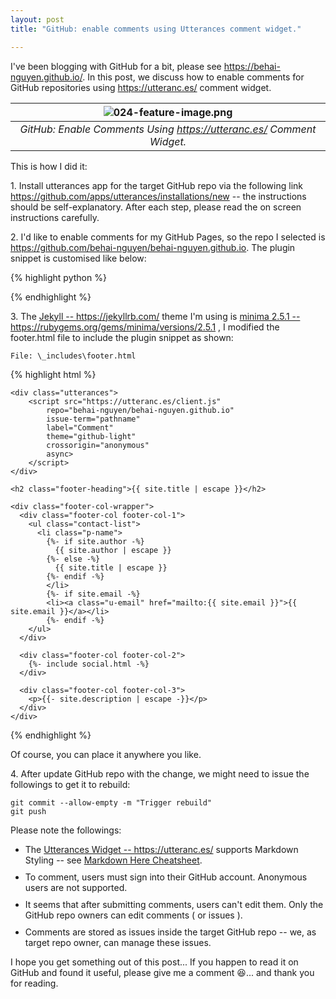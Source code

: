 ```yaml
---
layout: post
title: "GitHub: enable comments using Utterances comment widget."

---
```


I've been blogging with GitHub for a bit, please see 
https://behai-nguyen.github.io/. In this post, we discuss how 
to enable comments for GitHub repositories using https://utteranc.es/ 
comment widget.

| ![024-feature-image.png](https://behainguyen.files.wordpress.com/2022/06/024-feature-image.png) |
|:--:|
| *GitHub: Enable Comments Using https://utteranc.es/ Comment Widget.* |

This is how I did it:

<span class="medium-font-size">1.</span> Install 
<span class="keyword">
utterances</span> app for the target 
<span class="keyword">
GitHub repo</span> via the following link 
<a href="https://github.com/apps/utterances/installations/new" 
title="Setuptools Keywords" 
target="_blank">https://github.com/apps/utterances/installations/new</a> 
-- the instructions should be self-explanatory. After each step, 
please read the on screen instructions carefully.

<span class="medium-font-size">2.</span> I'd like to enable comments for my 
<span class="keyword">
GitHub Pages</span>, so the repo I selected is 
<span class="keyword">
https://github.com/behai-nguyen/behai-nguyen.github.io</span>. 
The plugin snippet is customised like below:

{% highlight python %}
<script src="https://utteranc.es/client.js"
    repo="behai-nguyen/behai-nguyen.github.io "
    issue-term="pathname"
    label="Comment"
    theme="github-light"
    crossorigin="anonymous"
    async>
</script>
{% endhighlight %}

<span class="medium-font-size">3.</span> The 
<a href="https://jekyllrb.com/" 
title="Jekyll" target="_blank">Jekyll -- https://jekyllrb.com/</a> theme
I'm using is 
<a href="https://rubygems.org/gems/minima/versions/2.5.1" 
title="minima 2.5.1" 
target="_blank">minima 2.5.1 -- https://rubygems.org/gems/minima/versions/2.5.1
</a>, I modified the 
<span class="keyword">
footer.html</span> file to include the plugin snippet as shown:

```
File: \_includes\footer.html
```

{% highlight html %}
<footer class="site-footer h-card">
  <data class="u-url" href="{{ "/" | relative_url }}"></data>

  <div class="wrapper">
  
    <div class="utterances">
		<script src="https://utteranc.es/client.js"
			repo="behai-nguyen/behai-nguyen.github.io"
			issue-term="pathname"
			label="Comment"
			theme="github-light"
			crossorigin="anonymous"
			async>
		</script>	  
    </div>

    <h2 class="footer-heading">{{ site.title | escape }}</h2>

    <div class="footer-col-wrapper">
      <div class="footer-col footer-col-1">
        <ul class="contact-list">
          <li class="p-name">
            {%- if site.author -%}
              {{ site.author | escape }}
            {%- else -%}
              {{ site.title | escape }}
            {%- endif -%}
            </li>
            {%- if site.email -%}
            <li><a class="u-email" href="mailto:{{ site.email }}">{{ site.email }}</a></li>
            {%- endif -%}
        </ul>
      </div>
	  
      <div class="footer-col footer-col-2">
        {%- include social.html -%}
      </div>

      <div class="footer-col footer-col-3">
        <p>{{- site.description | escape -}}</p>
      </div>
    </div>

  </div>

</footer>
{% endhighlight %}

Of course, you can place it anywhere you like.

<span class="medium-font-size">4.</span> After update <span class="keyword">
GitHub repo</span> with the change, we might need to issue the followings to 
get it to rebuild:

```
git commit --allow-empty -m "Trigger rebuild"
git push
```

Please note the followings:

<ul>
<li style="margin-top:5px;">
The 
<a href="https://utteranc.es/" 
title="Utterances Widget" target="_blank">Utterances Widget -- https://utteranc.es/</a>
supports 
<span class="keyword">
Markdown Styling</span> -- see 
<a href="https://github.com/adam-p/markdown-here/wiki/Markdown-Here-Cheatsheet#code" 
title="Markdown Here Cheatsheet" target="_blank">Markdown Here Cheatsheet</a>.
</li>

<li style="margin-top:10px;">
To comment, users must sign into their 
<span class="keyword">
GitHub</span> account. Anonymous users are not supported.
</li>

<li style="margin-top:10px;">
It seems that after submitting comments, users can't edit them. 
Only the 
<span class="keyword">
GitHub repo</span> owners can edit comments ( or issues ).
</li>

<li style="margin-top:10px;">
Comments are stored as issues inside the target
<span class="keyword">
GitHub repo</span> -- we, as target repo owner, can manage these issues.
</li>
</ul>

I hope you get something out of this post... If you happen to read it on 
<span class="keyword">
GitHub</span> and found it useful, please give me a comment 😆...
and thank you for reading.
